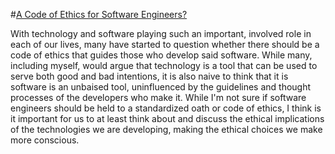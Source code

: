 #[A Code of Ethics for Software Engineers?](https://www.cio.com/article/3156565/developer/should-software-developers-have-a-code-of-ethics.html)

With technology and software playing such an important, involved role in each of our lives, many have started to question whether there should be a code of ethics that guides those who develop said software. While many, including myself, would argue that technology is a tool that can be used to serve both good and bad intentions, it is also naive to think that it is software is an unbaised tool, uninfluenced by the guidelines and thought processes of the developers who make it. While I'm not sure if software engineers should be held to a standardized oath or code of ethics, I think is it important for us to at least think about and discuss the ethical implications of the technologies we are developing, making the ethical choices we make more conscious. 